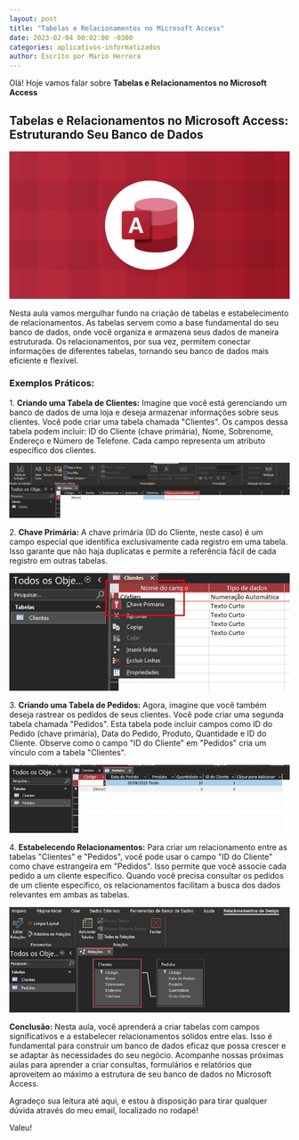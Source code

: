 ```yaml
---
layout: post
title: "Tabelas e Relacionamentos no Microsoft Access"
date: 2023-02-04 00:02:00 -0300
categories: aplicativos-informatizados
author: Escrito por Mario Herrera
---
```


Olá! Hoje vamos falar sobre **Tabelas e Relacionamentos no Microsoft Access**

## Tabelas e Relacionamentos no Microsoft Access: Estruturando Seu Banco de Dados


![](https://github.com/mariopuebla17/blog/blob/main/_images/202302/access.jpg?raw=true)

Nesta aula vamos mergulhar fundo na criação de tabelas e estabelecimento de relacionamentos. As tabelas servem como a base fundamental do seu banco de dados, onde você organiza e armazena seus dados de maneira estruturada. Os relacionamentos, por sua vez, permitem conectar informações de diferentes tabelas, tornando seu banco de dados mais eficiente e flexível.

### Exemplos Práticos:

1\. **Criando uma Tabela de Clientes:** Imagine que você está gerenciando um banco de dados de uma loja e deseja armazenar informações sobre seus clientes. Você pode criar uma tabela chamada "Clientes". Os campos dessa tabela podem incluir: ID do Cliente (chave primária), Nome, Sobrenome, Endereço e Número de Telefone. Cada campo representa um atributo específico dos clientes.

![](https://github.com/mariopuebla17/blog/blob/main/_images/202302/access3.jpg?raw=true)  

2\. **Chave Primária:** A chave primária (ID do Cliente, neste caso) é um campo especial que identifica exclusivamente cada registro em uma tabela. Isso garante que não haja duplicatas e permite a referência fácil de cada registro em outras tabelas.

![](https://github.com/mariopuebla17/blog/blob/main/_images/202302/access5.jpg?raw=true)  

3\. **Criando uma Tabela de Pedidos:** Agora, imagine que você também deseja rastrear os pedidos de seus clientes. Você pode criar uma segunda tabela chamada "Pedidos". Esta tabela pode incluir campos como ID do Pedido (chave primária), Data do Pedido, Produto, Quantidade e ID do Cliente. Observe como o campo "ID do Cliente" em "Pedidos" cria um vínculo com a tabela "Clientes".

![](https://github.com/mariopuebla17/blog/blob/main/_images/202302/access7.jpg?raw=true)  

4\. **Estabelecendo Relacionamentos:** Para criar um relacionamento entre as tabelas "Clientes" e "Pedidos", você pode usar o campo "ID do Cliente" como chave estrangeira em "Pedidos". Isso permite que você associe cada pedido a um cliente específico. Quando você precisa consultar os pedidos de um cliente específico, os relacionamentos facilitam a busca dos dados relevantes em ambas as tabelas.

![](https://github.com/mariopuebla17/blog/blob/main/_images/202302/access6.jpg?raw=true)  

**Conclusão:** Nesta aula, você aprenderá a criar tabelas com campos significativos e a estabelecer relacionamentos sólidos entre elas. Isso é fundamental para construir um banco de dados eficaz que possa crescer e se adaptar às necessidades do seu negócio. Acompanhe nossas próximas aulas para aprender a criar consultas, formulários e relatórios que aproveitem ao máximo a estrutura de seu banco de dados no Microsoft Access.

Agradeço sua leitura até aqui, e estou à disposição para tirar qualquer dúvida através do meu email, localizado no rodapé!

Valeu!